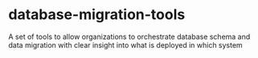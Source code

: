 # database-migration-tools
A set of tools to allow organizations to orchestrate database schema and data migration with clear insight into what is deployed in which system 
